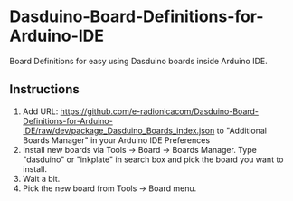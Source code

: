 # Dasduino-Board-Definitions-for-Arduino-IDE
Board Definitions for easy using Dasduino boards inside Arduino IDE.

## Instructions
1. Add URL: https://github.com/e-radionicacom/Dasduino-Board-Definitions-for-Arduino-IDE/raw/dev/package_Dasduino_Boards_index.json to "Additional Boards Manager" in your Arduino IDE Preferences
2. Install new boards via Tools -> Board -> Boards Manager. Type "dasduino" or "inkplate" in search box and pick the board you want to install. 
3. Wait a bit.
4. Pick the new board from Tools -> Board menu. 
